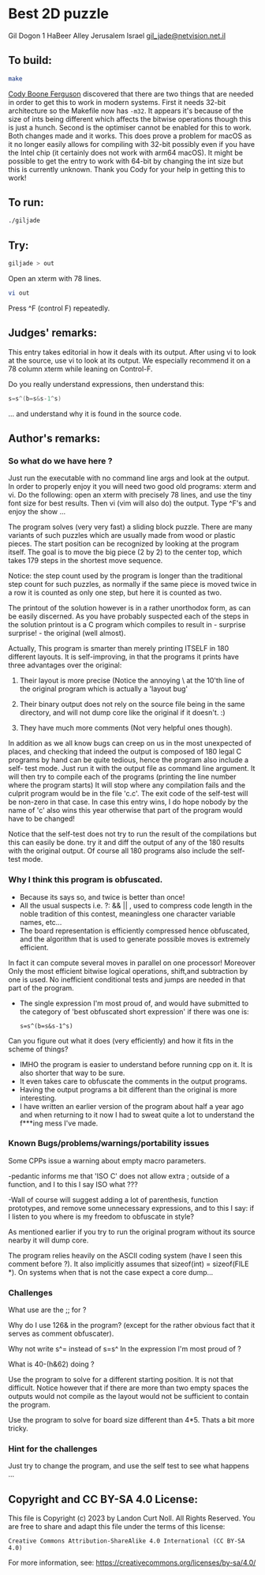 # Best 2D puzzle

Gil Dogon
1 HaBeer Alley
Jerusalem
Israel
gil_jade@netvision.net.il

## To build:

```sh
make
```

[Cody Boone Ferguson](/winners.html#Cody_Boone_Ferguson) discovered that there
are two things that are needed in order to get this to work in modern systems.
First it needs 32-bit architecture so the Makefile now has `-m32`. It appears
it's because of the size of ints being different which affects the bitwise
operations though this is just a hunch. Second is the optimiser cannot be
enabled for this to work. Both changes made and it works. This does prove a
problem for macOS as it no longer easily allows for compiling with 32-bit
possibly even if you have the Intel chip (it certainly does not work with arm64
macOS). It might be possible to get the entry to work with 64-bit by changing
the int size but this is currently unknown. Thank you Cody for your help in
getting this to work!


## To run:

```sh
./giljade
```

## Try:

```sh
giljade > out
```
Open an xterm with 78 lines.

```sh
vi out
```

Press ^F (control F) repeatedly.

## Judges' remarks:

This entry takes editorial in how it deals with its output.  After using
vi to look at the source, use vi to look at its output.   We especially
recommend it on a 78 column xterm while leaning on Control-F.

Do you really understand expressions, then understand this:

```c
s=s^(b=s&s-1^s)
```

... and understand why it is found in the source code.

## Author's remarks:

### So what do we have here ?

Just run the executable with no command line args and look at the output. In
order to properly enjoy it you will need two good old programs: xterm and vi.
Do the following: open an xterm with precisely 78 lines, and use the tiny font
size for best results. Then vi (vim will also do) the output. Type ^F's and
enjoy the show ...

The program solves (very very fast) a sliding block puzzle. There are many
variants of such puzzles which are usually made from wood or plastic pieces.
The start position can be recognized by looking at the program itself. The
goal is to move the big piece (2 by 2) to the center top, which takes 179
steps in the shortest move sequence.

Notice: the step count used by the program is longer than the traditional step
count for such puzzles, as normally if the same piece is moved twice in a row
it is counted as only one step, but here it is counted as two.

The printout of the solution however is in a rather unorthodox form, as can be
easily discerned. As you have probably suspected each of the steps in the
solution printout is a C program which compiles to result in - surprise
surprise! - the original (well almost).

Actually, This program is smarter than merely printing ITSELF in 180 different
layouts. It is self-improving, in that the programs it prints have three
advantages over the original:

1. Their layout is more precise (Notice the annoying \ at the 10'th line of
the original program which is actually a 'layout bug'

2. Their binary output does not rely on the source file being in the same
directory, and will not dump core like the original if it doesn't.  :)

3. They have much more comments (Not very helpful ones though).

In addition as we all know bugs can creep on us in the most unexpected of
places, and checking that indeed the output is composed of 180 legal C
programs by hand can be quite tedious, hence the program also include a self-
test mode. Just run it with the output file as command line argument. It will
then try to compile each of the programs (printing the line number where the
program starts) It will stop where any compilation fails and the culprit
program would be in the file 'c.c'. The exit code of the self-test will be
non-zero in that case. In case this entry wins, I do hope nobody by the name
of 'c' also wins this year otherwise that part of the program would have to be
changed!

Notice that the self-test does not try to run the result of the compilations
but this can easily be done. try it and diff the output of any of the 180
results with the original output. Of course all 180 programs also include the
self-test mode.

### Why I think this program is obfuscated.

  * Because its says so, and twice is better than once!
  * All the usual suspects i.e. ?: && || , used to compress code length in the
noble tradition of this contest, meaningless one character variable names,
etc...
  * The board representation is efficiently compressed hence obfuscated, and
the algorithm that is used to generate possible moves is extremely efficient.

In fact it can compute several moves in parallel on one processor! Moreover
Only the most efficient bitwise logical operations, shift,and subtraction by
one is used. No inefficient conditional tests and jumps are needed in that
part of the program.

  * The single expression I'm most proud of, and would have submitted to the
category of 'best obfuscated short expression' if there was one is:

        s=s^(b=s&s-1^s)

Can you figure out what it does (very efficiently) and how it fits in the
scheme of things?

  * IMHO the program is easier to understand before running cpp on it. It is
also shorter that way to be sure.
  * It even takes care to obfuscate the comments in the output programs.
  * Having the output programs a bit different than the original is more
interesting.
  * I have written an earlier version of the program about half a year ago and
when returning to it now I had to sweat quite a lot to understand the f***ing
mess I've made.

### Known Bugs/problems/warnings/portability issues

Some CPPs issue a warning about empty macro parameters.

-pedantic informs me that 'ISO C' does not allow extra ; outside of a
function, and I to this I say ISO what ???

-Wall of course will suggest adding a lot of parenthesis, function prototypes,
and remove some unnecessary expressions, and to this I say: if I listen to you
where is my freedom to obfuscate in style?

As mentioned earlier if you try to run the original program without its source
nearby it will dump core.

The program relies heavily on the ASCII coding system (have I seen this
comment before ?). It also implicitly assumes that sizeof(int) = sizeof(FILE
*). On systems when that is not the case expect a core dump...

### Challenges

What use are the ;; for ?

Why do I use 126& in the program? (except for the rather obvious fact that it
serves as comment obfuscater).

Why not write s^= instead of s=s^ In the expression I'm most proud of ?

What is 40-(h&62) doing ?

Use the program to solve for a different starting position. It is not that
difficult. Notice however that if there are more than two empty spaces the
outputs would not compile as the layout would not be sufficient to contain the
program.

Use the program to solve for board size different than 4*5. Thats a bit more
tricky.

### Hint for the challenges

Just try to change the program, and use the self test to see what happens ...

## Copyright and CC BY-SA 4.0 License:

This file is Copyright (c) 2023 by Landon Curt Noll.  All Rights Reserved.
You are free to share and adapt this file under the terms of this license:

    Creative Commons Attribution-ShareAlike 4.0 International (CC BY-SA 4.0)

For more information, see: https://creativecommons.org/licenses/by-sa/4.0/
